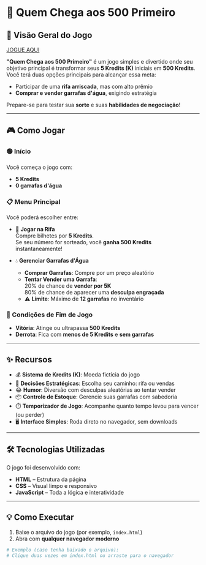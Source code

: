 # 🏁 Quem Chega aos 500 Primeiro

## 🚀 Visão Geral do Jogo


[JOGUE AQUI](https://danielbaumannbr.github.io/500/)

**"Quem Chega aos 500 Primeiro"** é um jogo simples e divertido onde seu objetivo principal é transformar seus **5 Kredits (K)** iniciais em **500 Kredits**.  
Você terá duas opções principais para alcançar essa meta:

- Participar de uma **rifa arriscada**, mas com alto prêmio
- **Comprar e vender garrafas d'água**, exigindo estratégia

Prepare-se para testar sua **sorte** e suas **habilidades de negociação**!

---

## 🎮 Como Jogar

### 🟢 Início
Você começa o jogo com:
- **5 Kredits**
- **0 garrafas d'água**

### 📋 Menu Principal
Você poderá escolher entre:

- 🎲 **Jogar na Rifa**  
  Compre bilhetes por **5 Kredits**.  
  Se seu número for sorteado, você **ganha 500 Kredits** instantaneamente!

- 💧 **Gerenciar Garrafas d'Água**
  - **Comprar Garrafas**: Compre por um preço aleatório
  - **Tentar Vender uma Garrafa**:  
    20% de chance de **vender por 5K**  
    80% de chance de aparecer uma **desculpa engraçada**
  - ⚠️ **Limite**: Máximo de **12 garrafas** no inventário

### 🏁 Condições de Fim de Jogo
- **Vitória**: Atinge ou ultrapassa **500 Kredits**
- **Derrota**: Fica com **menos de 5 Kredits** e **sem garrafas**

---

## ✨ Recursos

- 💰 **Sistema de Kredits (K)**: Moeda fictícia do jogo
- 🧠 **Decisões Estratégicas**: Escolha seu caminho: rifa ou vendas
- 😂 **Humor**: Diversão com desculpas aleatórias ao tentar vender
- 📦 **Controle de Estoque**: Gerencie suas garrafas com sabedoria
- ⏱️ **Temporizador de Jogo**: Acompanhe quanto tempo levou para vencer (ou perder)
- 🖥️ **Interface Simples**: Roda direto no navegador, sem downloads

---

## 🛠️ Tecnologias Utilizadas

O jogo foi desenvolvido com:

- **HTML** – Estrutura da página
- **CSS** – Visual limpo e responsivo
- **JavaScript** – Toda a lógica e interatividade

---

## 💡 Como Executar

1. Baixe o arquivo do jogo (por exemplo, `index.html`)
2. Abra com **qualquer navegador moderno**

```bash
# Exemplo (caso tenha baixado o arquivo):
# Clique duas vezes em index.html ou arraste para o navegador
